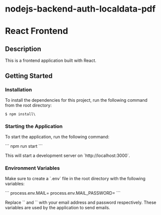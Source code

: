 # nodejs-backend-auth-localdata-pdf
# React Frontend

## Description

This is a frontend application built with React.

## Getting Started

### Installation

To install the dependencies for this project, run the following command from the root directory:

`$ npm install\`

### Starting the Application

To start the application, run the following command:

\`\`\`
npm run start
\`\`\`

This will start a development server on \`http://localhost:3000\`.

### Environment Variables

Make sure to create a \`.env\` file in the root directory with the following variables:

\`\`\`
process.env.MAIL=<email>
process.env.MAIL_PASSWORD=<password>
\`\`\`

Replace \`<email>\` and \`<password>\` with your email address and password respectively. These variables are used by the application to send emails.
